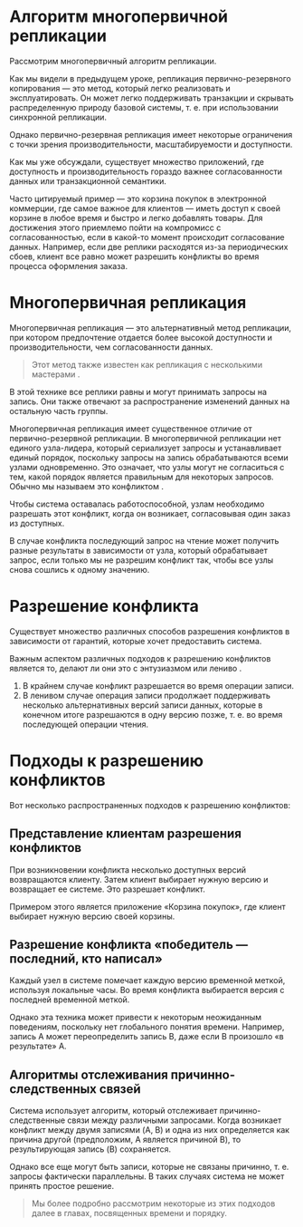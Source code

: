 # Алгоритм многопервичной репликации
Рассмотрим многопервичный алгоритм репликации.

Как мы видели в предыдущем уроке, репликация первично-резервного копирования — это метод, который легко реализовать и эксплуатировать. Он может легко поддерживать транзакции и скрывать распределенную природу базовой системы, т. е. при использовании синхронной репликации.

Однако первично-резервная репликация имеет некоторые ограничения с точки зрения производительности, масштабируемости и доступности.

Как мы уже обсуждали, существует множество приложений, где доступность и производительность гораздо важнее согласованности данных или транзакционной семантики.

Часто цитируемый пример — это корзина покупок в электронной коммерции, где самое важное для клиентов — иметь доступ к своей корзине в любое время и быстро и легко добавлять товары. Для достижения этого приемлемо пойти на компромисс с согласованностью, если в какой-то момент происходит согласование данных. Например, если две реплики расходятся из-за периодических сбоев, клиент все равно может разрешить конфликты во время процесса оформления заказа.

# Многопервичная репликация
Многопервичная репликация — это альтернативный метод репликации, при котором предпочтение отдается более высокой доступности и производительности, чем согласованности данных.

> Этот метод также известен как репликация с несколькими мастерами .

В этой технике все реплики равны и могут принимать запросы на запись. Они также отвечают за распространение изменений данных на остальную часть группы.

Многопервичная репликация имеет существенное отличие от первично-резервной репликации. В многопервичной репликации нет единого узла-лидера, который сериализует запросы и устанавливает единый порядок, поскольку запросы на запись обрабатываются всеми узлами одновременно. Это означает, что узлы могут не согласиться с тем, какой порядок является правильным для некоторых запросов. Обычно мы называем это конфликтом .

Чтобы система оставалась работоспособной, узлам необходимо разрешать этот конфликт, когда он возникает, согласовывая один заказ из доступных.

В случае конфликта последующий запрос на чтение может получить разные результаты в зависимости от узла, который обрабатывает запрос, если только мы не разрешим конфликт так, чтобы все узлы снова сошлись к одному значению.

# Разрешение конфликта
Существует множество различных способов разрешения конфликтов в зависимости от гарантий, которые хочет предоставить система.

Важным аспектом различных подходов к разрешению конфликтов является то, делают ли они это с энтузиазмом или лениво .

1) В крайнем случае конфликт разрешается во время операции записи. 
2) В ленивом случае операция записи продолжает поддерживать несколько альтернативных версий записи данных, которые в конечном итоге разрешаются в одну версию позже, т. е. во время последующей операции чтения.

# Подходы к разрешению конфликтов
Вот несколько распространенных подходов к разрешению конфликтов:

## Представление клиентам разрешения конфликтов
При возникновении конфликта несколько доступных версий возвращаются клиенту. Затем клиент выбирает нужную версию и возвращает ее системе. Это разрешает конфликт.

Примером этого является приложение «Корзина покупок», где клиент выбирает нужную версию своей корзины.

## Разрешение конфликта «победитель — последний, кто написал»
Каждый узел в системе помечает каждую версию временной меткой, используя локальные часы. Во время конфликта выбирается версия с последней временной меткой.

Однако эта техника может привести к некоторым неожиданным поведениям, поскольку нет глобального понятия времени. Например, запись A может переопределить запись B, даже если B произошло «в результате» A.

## Алгоритмы отслеживания причинно-следственных связей
Система использует алгоритм, который отслеживает причинно-следственные связи между различными запросами. Когда возникает конфликт между двумя записями (A, B) и одна из них определяется как причина другой (предположим, A является причиной B), то результирующая запись (B) сохраняется.

Однако все еще могут быть записи, которые не связаны причинно, т. е. запросы фактически параллельны. В таких случаях система не может принять простое решение.

> Мы более подробно рассмотрим некоторые из этих подходов далее в главах, посвященных времени и порядку.